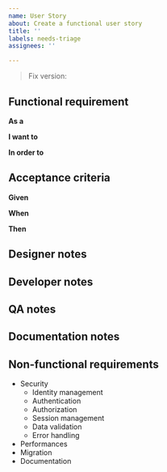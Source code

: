 ```yaml
---
name: User Story
about: Create a functional user story
title: ''
labels: needs-triage
assignees: ''

---
```


> Fix version:


## Functional requirement

**As a**

**I want to**

**In order to**


## Acceptance criteria

**Given**

**When**

**Then**


## Designer notes

## Developer notes

## QA notes

## Documentation notes

## Non-functional requirements
- Security
  - Identity management
  - Authentication
  - Authorization
  - Session management
  - Data validation
  - Error handling
- Performances
- Migration
- Documentation
